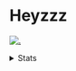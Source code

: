 # Heyzzz  

[![.](https://skillicons.dev/icons?i=js,java)](https://skillicons.dev)  

<details>
<summary>Stats</summary
<!--START_SECTION:waka-->

```txt
JavaScript   15 hrs 56 mins  █████████████████░░░░░░░░   68.20 %
Rust         3 hrs 47 mins   ████░░░░░░░░░░░░░░░░░░░░░   16.22 %
JSON         1 hr 19 mins    █▒░░░░░░░░░░░░░░░░░░░░░░░   05.65 %
CSS          1 hr 5 mins     █▒░░░░░░░░░░░░░░░░░░░░░░░   04.68 %
TypeScript   29 mins         ▓░░░░░░░░░░░░░░░░░░░░░░░░   02.10 %
```

<!--END_SECTION:waka-->
</details>

